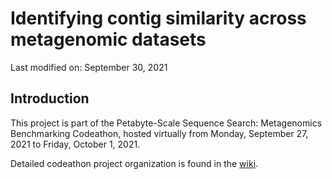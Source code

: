 
# Identifying contig similarity across metagenomic datasets
Last modified on: September 30, 2021

## Introduction

This project is part of the Petabyte-Scale Sequence Search: Metagenomics Benchmarking Codeathon, hosted virtually from Monday, September 27, 2021 to Friday, October 1, 2021. 

Detailed codeathon project organization is found in the [wiki](https://github.com/NCBI-Codeathons/psss-team2/wiki).



